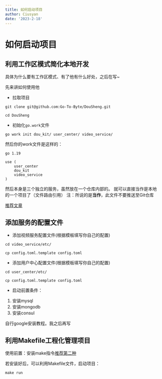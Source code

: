 ```yaml
---
title: 如何启动项目
author: Ciusyan
date: '2023-2-18'
---
```



# 如何启动项目

## 利用工作区模式简化本地开发

具体为什么要有工作区模式、有了他有什么好处，之后在写~

先来讲如何使用他

* 拉取项目
```shell
git clone git@github.com:Go-To-Byte/DouSheng.git

cd DouSheng
```

* 初始化`go.work`文件
```shell
go work init dou_kit/ user_center/ video_service/
```
然后你的work文件是这样的：

```text
go 1.19

use (
	user_center
	dou_kit
	video_service
)
```

然后本身是三个独立的服务，虽然放在一个仓库内部的。
就可以直接当作是本地的一个项目了（文件路由引用）
注：所说的是**当作**，此文件不要推送至Git仓库

[推荐文章](https://cloud.tencent.com/developer/article/2200542?areaSource=&traceId=)


## 添加服务的配置文件

* 添加视频服务配置文件(根据模板填写你自己的配置)
```shell
cd video_service/etc/

cp config.toml.template config.toml
```

* 添加用户中心配置文件(根据模板填写你自己的配置)
```shell
cd user_center/etc/

cp config.toml.template config.toml
```

* 启动前置条件：

1. 安装mysql
2. 安装mongodb
3. 安装consul

自行google安装教程。我之后再写

## 利用Makefile工程化管理项目

使用前置：安装make指令[推荐第二种](https://tehub.com/a/aCYp1uw0tG)

若安装好后，可以利用Makefile文件，启动项目：
```shell
make run
```
